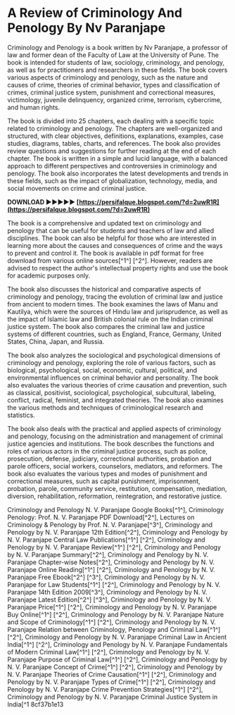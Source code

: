 # A Review of Criminology And Penology By Nv Paranjape
 
Criminology and Penology is a book written by Nv Paranjape, a professor of law and former dean of the Faculty of Law at the University of Pune. The book is intended for students of law, sociology, criminology, and penology, as well as for practitioners and researchers in these fields. The book covers various aspects of criminology and penology, such as the nature and causes of crime, theories of criminal behavior, types and classification of crimes, criminal justice system, punishment and correctional measures, victimology, juvenile delinquency, organized crime, terrorism, cybercrime, and human rights.
 
The book is divided into 25 chapters, each dealing with a specific topic related to criminology and penology. The chapters are well-organized and structured, with clear objectives, definitions, explanations, examples, case studies, diagrams, tables, charts, and references. The book also provides review questions and suggestions for further reading at the end of each chapter. The book is written in a simple and lucid language, with a balanced approach to different perspectives and controversies in criminology and penology. The book also incorporates the latest developments and trends in these fields, such as the impact of globalization, technology, media, and social movements on crime and criminal justice.
 
**DOWNLOAD ►►►►► [https://persifalque.blogspot.com/?d=2uwR1R](https://persifalque.blogspot.com/?d=2uwR1R)**


 
The book is a comprehensive and updated text on criminology and penology that can be useful for students and teachers of law and allied disciplines. The book can also be helpful for those who are interested in learning more about the causes and consequences of crime and the ways to prevent and control it. The book is available in pdf format for free download from various online sources[^1^] [^2^]. However, readers are advised to respect the author's intellectual property rights and use the book for academic purposes only.
  
The book also discusses the historical and comparative aspects of criminology and penology, tracing the evolution of criminal law and justice from ancient to modern times. The book examines the laws of Manu and Kautilya, which were the sources of Hindu law and jurisprudence, as well as the impact of Islamic law and British colonial rule on the Indian criminal justice system. The book also compares the criminal law and justice systems of different countries, such as England, France, Germany, United States, China, Japan, and Russia.
 
The book also analyzes the sociological and psychological dimensions of criminology and penology, exploring the role of various factors, such as biological, psychological, social, economic, cultural, political, and environmental influences on criminal behavior and personality. The book also evaluates the various theories of crime causation and prevention, such as classical, positivist, sociological, psychological, subcultural, labeling, conflict, radical, feminist, and integrated theories. The book also examines the various methods and techniques of criminological research and statistics.
 
The book also deals with the practical and applied aspects of criminology and penology, focusing on the administration and management of criminal justice agencies and institutions. The book describes the functions and roles of various actors in the criminal justice process, such as police, prosecution, defense, judiciary, correctional authorities, probation and parole officers, social workers, counselors, mediators, and reformers. The book also evaluates the various types and modes of punishment and correctional measures, such as capital punishment, imprisonment, probation, parole, community service, restitution, compensation, mediation, diversion, rehabilitation, reformation, reintegration, and restorative justice.
 
Criminology and Penology N. V. Paranjape Google Books[^1^],  Criminology Penology: Prof. N. V. Paranjape PDF Download[^2^],  Lectures on Criminology & Penology by Prof. N. V. Paranjape[^3^],  Criminology and Penology by N. V. Paranjape 12th Edition[^2^],  Criminology and Penology by N. V. Paranjape Central Law Publications[^1^] [^2^],  Criminology and Penology by N. V. Paranjape Review[^1^] [^2^],  Criminology and Penology by N. V. Paranjape Summary[^2^],  Criminology and Penology by N. V. Paranjape Chapter-wise Notes[^2^],  Criminology and Penology by N. V. Paranjape Online Reading[^1^] [^2^],  Criminology and Penology by N. V. Paranjape Free Ebook[^2^] [^3^],  Criminology and Penology by N. V. Paranjape for Law Students[^1^] [^2^],  Criminology and Penology by N. V. Paranjape 14th Edition 2009[^3^],  Criminology and Penology by N. V. Paranjape Latest Edition[^2^] [^3^],  Criminology and Penology by N. V. Paranjape Price[^1^] [^2^],  Criminology and Penology by N. V. Paranjape Buy Online[^1^] [^2^],  Criminology and Penology by N. V. Paranjape Nature and Scope of Criminology[^1^] [^2^],  Criminology and Penology by N. V. Paranjape Relation between Criminology, Penology and Criminal Law[^1^] [^2^],  Criminology and Penology by N. V. Paranjape Criminal Law in Ancient India[^1^] [^2^],  Criminology and Penology by N. V. Paranjape Fundamentals of Modern Criminal Law[^1^] [^2^],  Criminology and Penology by N. V. Paranjape Purpose of Criminal Law[^1^] [^2^],  Criminology and Penology by N. V. Paranjape Concept of Crime[^1^] [^2^],  Criminology and Penology by N. V. Paranjape Theories of Crime Causation[^1^] [^2^],  Criminology and Penology by N. V. Paranjape Types of Crime[^1^] [^2^],  Criminology and Penology by N. V. Paranjape Crime Prevention Strategies[^1^] [^2^],  Criminology and Penology by N. V. Paranjape Criminal Justice System in India[^1
 8cf37b1e13
 

